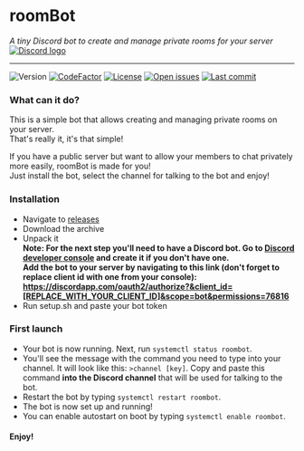 # roomBot
*A tiny Discord bot to create and manage private rooms for your server*  
[![Discord logo](https://discordapp.com/assets/fc0b01fe10a0b8c602fb0106d8189d9b.png)](https://discordapp.com)
___
![Version](https://img.shields.io/badge/roomBot-beta-yellow?style=flat-square)
[![CodeFactor](https://www.codefactor.io/repository/github/mstefan99/roombot/badge?style=flat-square)](https://www.codefactor.io/repository/github/mstefan99/roombot)
[![License](https://img.shields.io/badge/license-GPL--3.0-brightgreen?style=flat-square)](https://www.gnu.org/licenses/gpl-3.0.en.html)
[![Open issues](https://img.shields.io/github/issues/MStefan99/roombot?style=flat-square)](https://github.com/MStefan99/roombot/issues)
[![Last commit](https://img.shields.io/github/last-commit/MStefan99/roombot?style=flat-square)](https://github.com/MStefan99/roombot/commits)

### What can it do?  
This is a simple bot that allows creating and managing private rooms on your server.  
That's really it, it's that simple!  

If you have a public server but want to allow your members to chat privately more easily, roomBot is made for you!  
Just install the bot, select the channel for talking to the bot and enjoy!

### Installation
- Navigate to [releases](https://github.com/MStefan99/roomBot/releases)
- Download the archive
- Unpack it  
**Note: For the next step you'll need to have a Discord bot.
Go to [Discord developer console](https://discordapp.com/developers/applications) and create it if you don't have one.  
Add the bot to your server by navigating to this link (don't forget to replace client id with one from your console): 
https://discordapp.com/oauth2/authorize?&client_id=[REPLACE_WITH_YOUR_CLIENT_ID]&scope=bot&permissions=76816**
- Run setup.sh and paste your bot token

### First launch
- Your bot is now running. Next, run `systemctl status roombot`.
- You'll see the message with the command you need to type into your channel. It will look like this:
`>channel [key]`. Copy and paste this command **into the Discord channel** that will be used for talking to the bot.
- Restart the bot by typing `systemctl restart roombot`.
- The bot is now set up and running!
- You can enable autostart on boot by typing `systemctl enable roombot`.

#### Enjoy!
